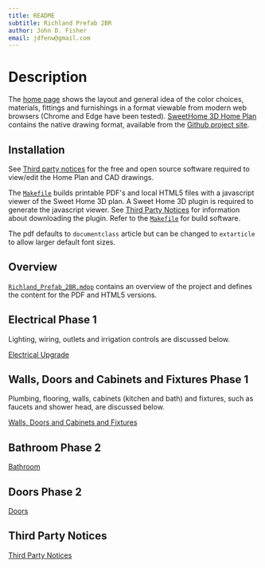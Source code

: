 ```yaml
---
title: README
subtitle: Richland Prefab 2BR
author: John D. Fisher
email: jdfenw@gmail.com
---
```


# Description

The [home page](https://remodel_richland.droppages.com/) shows the layout
and general idea of the color choices, materials, fittings and furnishings in
a format viewable from modern web browsers (Chrome and Edge have been tested).
[SweetHome 3D Home Plan](Home_Plan.sh3d) contains the native drawing format,
available from the
[Github project site](https://github.com/jfishe/Richland_prefab_2br "jfishe/Richland_prefab_2br").

## Installation

See [Third party notices](#third-party-notices) for the free and open source
software required to view/edit the Home Plan and CAD drawings.

The [`Makefile`][makefile] builds printable PDF's and local HTML5 files with
a javascript viewer of the Sweet Home 3D plan. A Sweet Home 3D plugin is
required to generate the javascript viewer. See
[Third Party Notices](#third-party-notices) for information about downloading
the plugin. Refer to the [`Makefile`][makefile] for build software.

The pdf defaults to `documentclass` article but can be changed to `extarticle`
to allow larger default font sizes.

[makefile]: Makefile

## Overview

[`Richland_Prefab_2BR.mdpp`](Richland_Prefab_2BR.mdpp) contains an overview of
the project and defines the content for the PDF and HTML5 versions.

## Electrical Phase 1

Lighting, wiring, outlets and irrigation controls are discussed below.

[Electrical Upgrade](Electrical.md)

## Walls, Doors and Cabinets and Fixtures Phase 1

Plumbing, flooring, walls, cabinets (kitchen and bath) and fixtures, such as
faucets and shower head, are discussed below.

[Walls, Doors and Cabinets and Fixtures](Walls_Doors_Cabinets.md)

## Bathroom Phase 2

[Bathroom](Bathroom.md)

## Doors Phase 2

[Doors](Doors_Phase2.md)

## Third Party Notices

[Third Party Notices](THIRD-PARTY-NOTICES.md)
